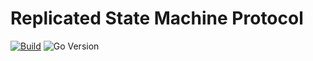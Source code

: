 # Replicated State Machine Protocol

[![Build](https://img.shields.io/github/actions/workflow/status/atomix/atomix/build-and-test-protocols-rsm.yml?style=for-the-badge)](https://github.com/atomix/atomix/actions/workflows/build-and-test-protocols-rsm.yml)
![Go Version](https://img.shields.io/github/go-mod/go-version/atomix/atomix?filename=protocols%2Frsm%2Fgo.mod&style=for-the-badge)
